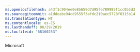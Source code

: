 ```yaml
---
ms.openlocfilehash: a43f1c904ee0e8b659d7d95fe789985f1cc0b5d3
ms.sourcegitcommit: a1ddeabe94cd9555f3afdc210aec5728f0315b14
ms.translationtype: HT
ms.contentlocale: es-ES
ms.lasthandoff: 08/29/2019
ms.locfileid: "68160253"
---
```

 Microsoft 